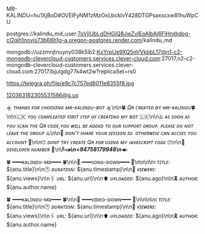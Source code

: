  MR-KALINDU=hu1XjBoD#OVEIFyNM1zMzOxLbckIvY428DTGPsaxscxw81huWpCU

 postgres://kalindu_md_user:7oVjlUbLgDHGiQ8JwZvlEoAlbAj6FjHn@dpg-cl2qih1novjs73b66h1g-a.oregon-postgres.render.com/kalindu_md


mongodb://uzzmnjtnuyny038k5ib2:KxYrpUe9XQ5nVVkbbL17@n1-c2-mongodb-clevercloud-customers.services.clever-cloud.com:27017,n2-c2-mongodb-clevercloud-customers.services.clever-cloud.com:27017/bjulgdg77k4wt2w?replicaSet=rs0




https://telegra.ph/file/e9c7c757ed8011e8355f8.jpg


120363162305531586@g.us




🛸 *ᴛʜᴀɴᴋꜱ ꜰᴏʀ ᴄʜᴏᴏꜱɪɴɢ ᴍʀ-ᴋᴀʟɪɴᴅᴜ-ʙᴏᴛ* 🛸\n\n🍀 *Qʀ ᴄʀᴇᴀᴛᴇᴅ ʙʏ ᴍʀ-ᴋᴀʟɪɴᴅᴜ*🍀\n\n🇱🇰 *ʏᴏᴜ ᴄᴏᴍᴘʟᴇᴀᴛᴇᴅ ꜰɪʀꜱᴛ ꜱᴛᴇᴘ ᴏꜰ ᴄʀᴇᴀᴛɪɴɢ ᴍʏ ʙᴏᴛ* 🇱🇰\n\n♨️ *ᴀꜱ ꜱᴏᴏɴ ᴀꜱ ʏᴏᴜ ꜱᴄᴀɴ ᴛʜᴇ Qʀ ᴄᴏᴅᴇ,ʏᴏᴜ ᴡɪʟʟ ʙᴇ ᴀᴅᴅᴇᴅ ᴛᴏ ᴏᴜʀ ꜱᴜᴘᴘᴏʀᴛ ɢʀᴏᴜᴘ. ᴘʟᴇᴀꜱᴇ ᴅᴏ ɴᴏᴛ ʟᴇᴀᴠᴇ ᴛʜᴇ ɢʀᴏᴜᴘ* ♨️\n\n🐝 *ᴅᴏɴ'ᴛ ꜱʜᴀʀᴇ ʏᴏᴜʀ ꜱᴇꜱꜱɪᴏɴ ɪᴅ. ᴏᴛʜᴇʀᴡɪꜱᴇ ᴄᴀɴ ᴀᴄᴄꜱᴇꜱ ʏᴏᴜ ᴀᴄᴄᴏᴜɴᴛ* 🐝\n\n🙄 *ᴅᴏɴᴛ ᴛʀʏ ᴄʀᴇᴀᴛᴇ Qʀ ꜰᴏʀ ᴜꜱɪɴɢ ᴍʏ ᴊᴀᴠᴀꜱᴄʀɪᴘᴛ ᴄᴏᴅᴇ* 🙄\n\n🐞 *ᴅᴇᴠᴇʟᴏᴘᴇʀ ɴᴜᴍʙᴇʀ* 🐞\n\n̸ͪ⫷_________________________⫸\n+94758179948\n⫷_________________________⫸





🍀 ━━━ᴋᴀʟɪɴᴅᴜ-ᴍᴅ━━━ 🍀\n\n🎵 ━━━ꜱᴏɴɢ-ᴅᴏᴡɴ━━━ 🎵\n\n\n\nℹ️ *ᴛɪᴛʟᴇ:* ${anu.title}\n\n🕑 *ᴅᴜʀᴀᴛɪᴏɴ:* ${anu.timestamp}\n\n👀 *ᴠɪᴇᴡᴇʀꜱ:* ${anu.views}\n\n🖇️ *ᴜʀʟ:* ${anu.url}\n\n⬆️ *ᴜᴘʟᴏᴀᴅᴇᴅ:* ${anu.ago}\n\n🎗️ *ᴀᴜᴛʜᴏʀ:* ${anu.author.name}



🍀 ━━━ᴋᴀʟɪɴᴅᴜ-ᴍᴅ━━━ 🍀\n\n🎵 ━━━ᴠɪᴅᴇᴏ-ᴅᴏᴡɴ━━━ 🎵\n\n\n\nℹ️ *ᴛɪᴛʟᴇ:* ${anu.title}\n\n🕑 *ᴅᴜʀᴀᴛɪᴏɴ:* ${anu.timestamp}\n\n👀 *ᴠɪᴇᴡᴇʀꜱ:* ${anu.views}\n\n🖇️ *ᴜʀʟ:* ${anu.url}\n\n⬆️ *ᴜᴘʟᴏᴀᴅᴇᴅ:* ${anu.ago}\n\n🎗️ *ᴀᴜᴛʜᴏʀ:* ${anu.author.name}
